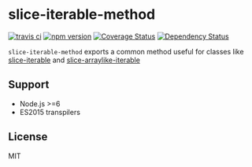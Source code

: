 # slice-iterable-method

[![travis ci][1]][2]
[![npm version][3]][4]
[![Coverage Status][5]][6]
[![Dependency Status][7]][8]

`slice-iterable-method` exports a common method useful for classes like [slice-iterable](https://www.npmjs.com/package/slice-iterable) and [slice-arraylike-iterable](https://www.npmjs.com/package/slice-arraylike-iterable)

## Support
- Node.js >=6
- ES2015 transpilers

## License
MIT

  [1]: https://travis-ci.org/xgbuils/slice-iterable-method.svg?branch=master
  [2]: https://travis-ci.org/xgbuils/slice-iterable-method
  [3]: https://badge.fury.io/js/slice-iterable-method.svg
  [4]: https://badge.fury.io/js/slice-iterable-method
  [5]: https://coveralls.io/repos/github/xgbuils/slice-iterable-method/badge.svg?branch=master
  [6]: https://coveralls.io/github/xgbuils/slice-iterable-method?branch=master
  [7]: https://david-dm.org/xgbuils/slice-iterable-method.svg
  [8]: https://david-dm.org/xgbuils/slice-iterable-method
